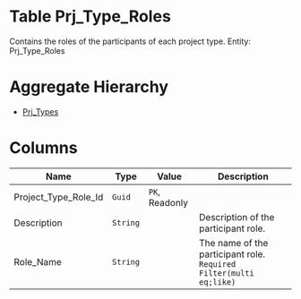 # Table Prj_Type_Roles

Contains the roles of the participants of each project type. Entity: Prj_Type_Roles

# Aggregate Hierarchy

* [Prj_Types](Prj_Types.md)

# Columns

| Name | Type | Value | Description |
| - | - | - | --- |
|Project_Type_Role_Id|`Guid`|`PK`, Readonly||
|Description|`String`||Description of the participant role. |
|Role_Name|`String`||The name of the participant role. `Required` `Filter(multi eq;like)` |
